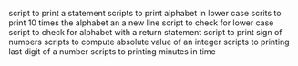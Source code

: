 script to print a statement
scripts to print alphabet in lower case
scrits to print 10 times the alphabet an a new line
script to check for lower case
script to check for alphabet with a return statement
script to print sign of numbers
scripts to compute absolute value of an integer
scripts to printing last digit of a number
scripts to printing minutes in time
